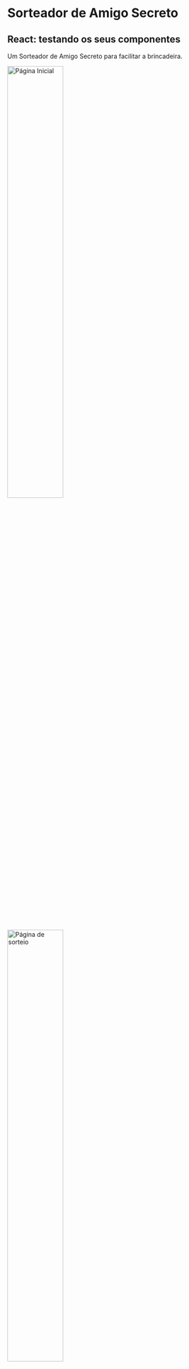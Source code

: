 # Sorteador de Amigo Secreto

## React: testando os seus componentes

Um Sorteador de Amigo Secreto para facilitar a brincadeira.

  <img src="https://imgur.com/gC2x1bq" alt="Página Inicial" width="50%">

  <img src="https://imgur.com/OisNjYM" alt="Página de sorteio" width="50%">

## 🔨 Objetivo do projeto

Utilizando TDD (Test Driven Development) como prática de desenvolvimento, foi utilizado editor de texto e o terminal para nos orientarmos durante o desenvolvimento, deixando a estilização da página para o final.
Criamos testes unitários no padrão triple A (Arrange, Act, Assert) testando comportamentos e funções dos componentes pelo Jest e React Testing Library.
Os testes também foram adicionados aos scripts de build da aplicação na Vercel, fazendo deploy apenas do código que passar nos testes, o que gera mais segurança para os commits.
Para estilização desse projeto optei por utilizar Styled-Components pela praticidade e para experimentar a biblioteca.

## ✔️ Técnicas e tecnologias utilizadas

- `TDD`
- `React`
- `React Hooks`
- `TypeScript`
- `Jest`
- `Styled-Components`

## 🛠️ Abrir e rodar o projeto

Para abrir e rodar o projeto, execute npm i para instalar as dependências e npm start para inicar o projeto.

Depois, acesse <a href="http://localhost:3000/">http://localhost:3000/</a> no seu navegador.

## Deploy Vercel

[Sorteador de Amigo Secreto](https://sorteio-amigo-secreto-rosy.vercel.app/)

## 📚 Certificado

<p align="center" width="100%">
  <img src="https://imgur.com/t2h8Yc7" alt="Certificado de conclusão">
</p>
